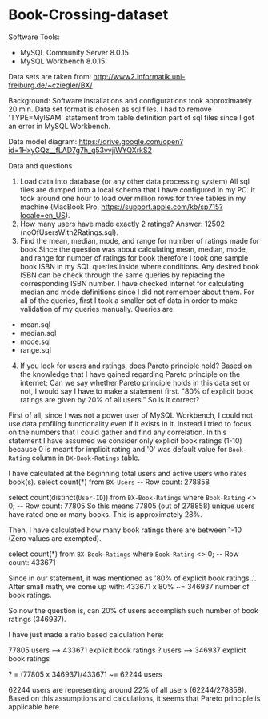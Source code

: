 # Book-Crossing-dataset

Software Tools:
* MySQL Community Server 8.0.15
* MySQL Workbench 8.0.15

Data sets are taken from:
http://www2.informatik.uni-freiburg.de/~cziegler/BX/

Background: 
Software installations and configurations took approximately 20 min. Data set format is chosen as sql files. I had to remove 'TYPE=MyISAM' statement from table definition part of sql files since I got an error in MySQL Workbench.

Data model diagram:
https://drive.google.com/open?id=1HxyGQz__fLAD7g7h_q53vvjjWYQXrkS2

Data and questions
1. Load data into database (or any other data processing system)
All sql files are dumped into a local schema that I have configured in my PC. It took around one hour to load
over million rows for three tables in my machine (MacBook Pro, https://support.apple.com/kb/sp715?locale=en_US).
2. How many users have made exactly 2 ratings? 
Answer: 12502 (noOfUsersWith2Ratings.sql). 
3. Find the mean, median, mode, and range for number of ratings made for book
Since the question was about calculating mean, median, mode, and range for number of ratings for book therefore I took one sample book ISBN in my SQL queries inside where conditions. Any desired book ISBN can be check through the same queries by replacing the corresponding ISBN number. I have checked internet for calculating median and mode definitions since I did not remember about them. For all of the queries, first I took a smaller set of data in order to make validation of my queries manually.
Queries are:
- mean.sql
- median.sql
- mode.sql
- range.sql
4. If you look for users and ratings, does Pareto principle hold?
Based on the knowledge that I have gained regarding Pareto principle on the internet;
Can we say whether Pareto principle holds in this data set or not, I would say I have to make a statement first. 
"80% of explicit book ratings are given by 20% of all users." So is it correct?

First of all, since I was not a power user of MySQL Workbench, I could not use data profiling functionality even if it exists in it. Instead I tried to focus on the numbers that I could gather and find any correlation. In this statement I have assumed we consider only explicit book ratings (1-10) because 0 is meant for implicit rating and '0' was default value for `Book-Rating` column in `BX-Book-Ratings` table.

I have calculated at the beginning total users and active users who rates book(s).
select count(*) from `BX-Users`
-- Row count: 278858

select count(distinct(`User-ID`)) from `BX-Book-Ratings`
where `Book-Rating` <> 0;
-- Row count: 77805
So this means 77805 (out of 278858) unique users have rated one or many books. This is approximately 28%.

Then, I have calculated how many book ratings there are between 1-10 (Zero values are exempted).

select count(*) from `BX-Book-Ratings`
where `Book-Rating` <> 0;
-- Row count: 433671

Since in our statement, it was mentioned as '80% of explicit book ratings..'. After small math, we come up with:
433671 x 80% ~= 346937 number of book ratings. 

So now the question is, can 20% of users accomplish such number of book ratings (346937).

I have just made a ratio based calculation here:

77805 users --> 433671 explicit book ratings
? users     --> 346937 explicit book ratings

? = (77805 x 346937)/433671 ~=  62244 users

62244 users are representing around 22% of all users (62244/278858). Based on this assumptions and calculations, it seems that Pareto principle is applicable here.
